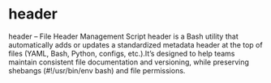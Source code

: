 # header
header – File Header Management Script  header is a Bash utility that automatically adds or updates a standardized metadata header at the top of files (YAML, Bash, Python, configs, etc.).It’s designed to help teams maintain consistent file documentation and versioning, while preserving shebangs (#!/usr/bin/env bash) and file permissions.
